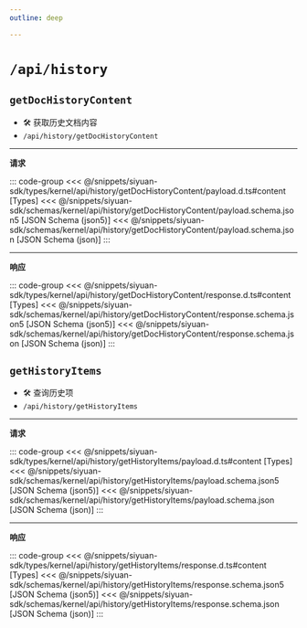 ```yaml
---
outline: deep

---
```


# `/api/history`

## `getDocHistoryContent`

- 🛠 获取历史文档内容
- `/api/history/getDocHistoryContent`

---
**请求**

::: code-group
<<< @/snippets/siyuan-sdk/types/kernel/api/history/getDocHistoryContent/payload.d.ts#content [Types]
<<< @/snippets/siyuan-sdk/schemas/kernel/api/history/getDocHistoryContent/payload.schema.json5 [JSON Schema (json5)]
<<< @/snippets/siyuan-sdk/schemas/kernel/api/history/getDocHistoryContent/payload.schema.json [JSON Schema (json)]
:::

---
**响应**

::: code-group
<<< @/snippets/siyuan-sdk/types/kernel/api/history/getDocHistoryContent/response.d.ts#content [Types]
<<< @/snippets/siyuan-sdk/schemas/kernel/api/history/getDocHistoryContent/response.schema.json5 [JSON Schema (json5)]
<<< @/snippets/siyuan-sdk/schemas/kernel/api/history/getDocHistoryContent/response.schema.json [JSON Schema (json)]
:::

## `getHistoryItems`

- 🛠 查询历史项
- `/api/history/getHistoryItems`

---
**请求**

::: code-group
<<< @/snippets/siyuan-sdk/types/kernel/api/history/getHistoryItems/payload.d.ts#content [Types]
<<< @/snippets/siyuan-sdk/schemas/kernel/api/history/getHistoryItems/payload.schema.json5 [JSON Schema (json5)]
<<< @/snippets/siyuan-sdk/schemas/kernel/api/history/getHistoryItems/payload.schema.json [JSON Schema (json)]
:::

---
**响应**

::: code-group
<<< @/snippets/siyuan-sdk/types/kernel/api/history/getHistoryItems/response.d.ts#content [Types]
<<< @/snippets/siyuan-sdk/schemas/kernel/api/history/getHistoryItems/response.schema.json5 [JSON Schema (json5)]
<<< @/snippets/siyuan-sdk/schemas/kernel/api/history/getHistoryItems/response.schema.json [JSON Schema (json)]
:::
